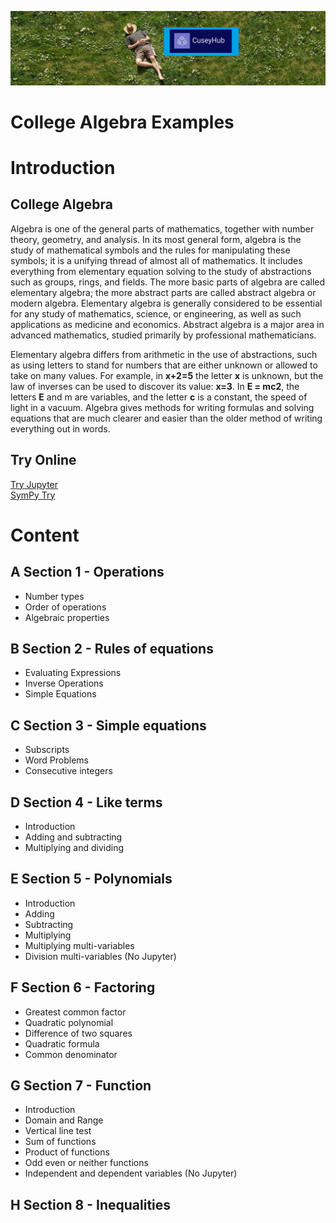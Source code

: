![CuseyHub](https://github.com/cusey/ImageForWiki/blob/master/Logos/CuseyHub_Banner_Small.jpg)   

# College Algebra Examples

# Introduction 
## College Algebra
Algebra is one of the general parts of mathematics, together with number theory, geometry, and analysis. In its most general form, algebra is the study of mathematical symbols and the rules for manipulating these symbols; it is a unifying thread of almost all of mathematics. It includes everything from elementary equation solving to the study of abstractions such as groups, rings, and fields. The more basic parts of algebra are called elementary algebra; the more abstract parts are called abstract algebra or modern algebra. Elementary algebra is generally considered to be essential for any study of mathematics, science, or engineering, as well as such applications as medicine and economics. Abstract algebra is a major area in advanced mathematics, studied primarily by professional mathematicians.

Elementary algebra differs from arithmetic in the use of abstractions, such as using letters to stand for numbers that are either unknown or allowed to take on many values. For example, in **x+2=5** the letter **x** is unknown, but the law of inverses can be used to discover its value: **x=3**. In **E = mc2**, the letters **E** and m are variables, and the letter  **c** is a constant, the speed of light in a vacuum. Algebra gives methods for writing formulas and solving equations that are much clearer and easier than the older method of writing everything out in words.

## Try Online 
[Try Jupyter](https://jupyter.org/try)       
[SymPy Try](https://live.sympy.org/)         

# Content    
## A Section 1 - Operations     
* Number types 
* Order of operations
* Algebraic properties  

## B Section 2 - Rules of equations    
* Evaluating Expressions
* Inverse Operations
* Simple Equations

## C Section 3 - Simple equations     
* Subscripts
* Word Problems
* Consecutive integers

## D Section 4 - Like terms    
* Introduction
* Adding and subtracting
* Multiplying and dividing

## E Section 5 - Polynomials
* Introduction      
* Adding     
* Subtracting    
* Multiplying    
* Multiplying multi-variables 
* Division multi-variables (No Jupyter)

## F Section 6 - Factoring        
* Greatest common factor         
* Quadratic polynomial     
* Difference of two squares     
* Quadratic formula
* Common denominator   

## G Section 7 - Function 
* Introduction    
* Domain and Range    
* Vertical line test
* Sum of functions 
* Product of functions
* Odd even or neither functions
* Independent and dependent variables  (No Jupyter)   
  
## H Section 8 - Inequalities    



